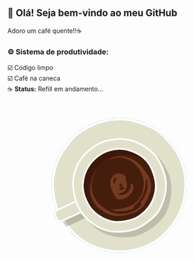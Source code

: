 ## 👋 Olá! Seja bem-vindo ao meu GitHub

Adoro um café quente!!☕

### ⚙️ Sistema de produtividade:

☑️ Código limpo  
☑️ Café na caneca  
☕ **Status:** Refill em andamento...

<div align="center">
  <img src="assets/gif/Coffee Ripple.gif" alt="Imagem sem fundo" width="600" height="auto" style="mix-blend-mode: multiply; background-color: #81D8D0;"/>
</div>
